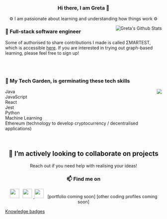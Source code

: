 <h3 align="center"> Hi there, I am Greta 👋</h3>
<p align="center">⚙️ I am passionate about learning and understanding how things work ⚙️</p>

<img align="right" alt=" Greta's Github Stats" src="https://github-readme-stats.vercel.app/api?username=gretaivan&show_icons=true&theme=radical" />



<!--
**gretaivan/gretaivan** is a ✨ _special_ ✨ repository because its `README.md` (this file) appears on your GitHub profile
# [![greta ivan header coming soon]()](my web)

<a href="https://github.com/anuraghazra/github-readme-stats">
  <img align="center" src="https://github-readme-stats.vercel.app/api/pin/?username=anuraghazra&repo=github-readme-stats" />
</a>
<a href="https://github.com/anuraghazra/convoychat">
  <img align="center" src="https://github-readme-stats.vercel.app/api/pin/?username=anuraghazra&repo=convoychat" />
</a>

-->

### 🥜 Full-stack software engineer
Some of authorised to share contributions I made is called ΣMARTEST, which is accessible [here](https://smartestknowledge.org/). If you are interested in trying out graph-based learning, please feel free to sign up!



<br /><br />


### 🌱 My Tech Garden, is germinating these tech skills
<img align="right" src="https://github-readme-stats.vercel.app/api/top-langs/?username=gretaivan&layout=compact&theme=radical" />

Java <br />
JavaScript <br />
React <br />
Jest <br/>
Python <br />
Machine Learning <br />
Ethereum (technology to develop cryptocurrency / decentralised applications) <br />



<br />

<h2 align="center"> 🔭 I’m actively looking to collaborate on projects </h2>
<p align="center"> Reach out if you need help with realising your ideas!</p>


<h3 align='center'>📫 Find me on </h3>
<p align='center'>
  <a href="https://instagram.com/greta.codes"><img height="30" src="https://github.com/WaylonWalker/WaylonWalker/blob/main/icon/instagram.jpg?raw=true"></a>&nbsp;&nbsp;
  <a href="https://www.linkedin.com/in/gretaivan/"><img height="30" src="https://github.com/WaylonWalker/WaylonWalker/blob/main/icon/linkedin.png?raw=true"></a>
  <a href="https://app.pluralsight.com/profile/greta-ivanauskaite"><img src>
  <a href="https://dev.to/gretaivan"><img height="30" src="https://raw.githubusercontent.com/WaylonWalker/WaylonWalker/main/icon/dev.png"></a>&nbsp;&nbsp;
  [portfolio coming soon]
  [other coding profiles coming soon]
</p>
  


[Knowledge badges](https://app.pluralsight.com/profile/greta-ivanauskaite "@embed")








